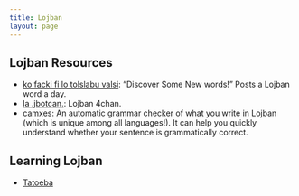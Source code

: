 ```yaml
---
title: Lojban
layout: page
---
```


Lojban Resources
--------

* [ko facki fi lo tolslabu valsi](http://valsi.blogspot.hk/): “Discover Some New words!” Posts a Lojban word a day.
* [la .jbotcan.](http://jbotcan.org/): Lojban 4chan.
* [camxes](http://mw.lojban.org/extensions/ilmentufa/camxes-exp.html): An automatic grammar checker of what you write in Lojban (which is unique among all languages!). It can help you quickly understand whether your sentence is grammatically correct.

Learning Lojban
--------

* [Tatoeba](http://tatoeba.org)
